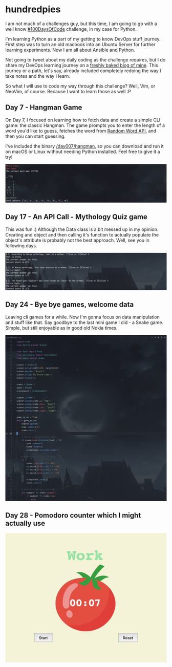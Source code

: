 # hundredpies

I am not much of a challenges guy, but this time, I am going to go with a
well know [#100DaysOfCode](https://www.100daysofcode.com) challenge, in my case for Python.

I'm learning Python as a part of my getting to know DevOps stuff journey. First step was to
turn an old macbook into an Ubuntu Server for further learning experiments. Now I am all about
Ansible and Python.

Not going to tweet about my daily coding as the challenge requires, but I do share my DevOps
learning journey on a [freshly baked blog of mine](https://charamza.substack.com). This journey
or a path, let's say, already included completely redoing the way I take notes and the way I learn.

So what I will use to code my way through this challenge? Well, Vim, or NeoVim, of course. Because I want
to learn those as well :P


## Day 7 - Hangman Game

On Day 7, I focused on learning how to fetch data and create a simple CLI game: the classic Hangman.
The game prompts you to enter the length of a word you'd like to guess, fetches the word from
[Random Word API](https://random-word-api.herokuapp.com/home), and then you can start guessing.

I've included the binary [/day007/hangman](day007/hangman), so you can download and run it on macOS or Linux without needing
Python installed. Feel free to give it a try!

![hangman](images/hangman.png)

## Day 17 - An API Call - Mythology Quiz game

This was fun :) Although the Data class is a bit messed up in my opinion. Creating and object and then calling it's
function to actually populate the object's attribute is probably not the best approach. Well, see you in following days.

![quiz](images/quiz.png)

## Day 24 - Bye bye games, welcome data

Leaving cli games for a while. Now I'm gonna focus on data manipulation and stuff like that. Say goodbye to the last mini
game I did - a Snake game. Simple, but still enjoyable as in good old Nokia times.

![snake](images/snake-z.png)

## Day 28 - Pomodoro counter which I might actually use

![pomodoro](images/pomodoro.gif)
